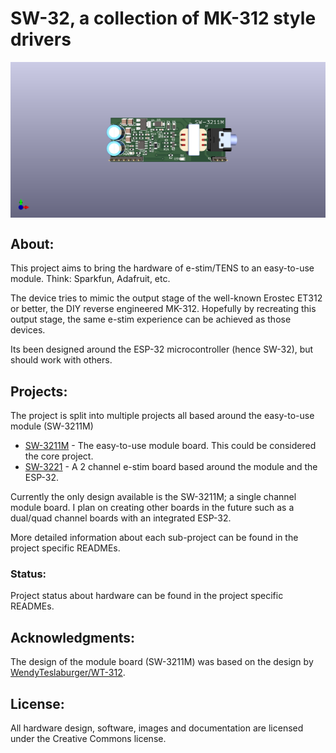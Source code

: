 # SW-32, a collection of MK-312 style drivers
<img align="center" width="600" src="doc/SW-3211M.png">

## About:
This project aims to bring the hardware of e-stim/TENS to an easy-to-use module. Think: Sparkfun, Adafruit, etc.

The device tries to mimic the output stage of the well-known Erostec ET312 or better, the DIY reverse engineered MK-312. 
Hopefully by recreating this output stage, the same e-stim experience can be achieved as those devices.

Its been designed around the ESP-32 microcontroller (hence SW-32), but should work with others. 

## Projects:
The project is split into multiple projects all based around the easy-to-use module (SW-3211M)
- [SW-3211M](/hardware/SW-3211M) - The easy-to-use module board. This could be considered the core project.
- [SW-3221](/hardware/SW-3221) - A 2 channel e-stim board based around the module and the ESP-32.

Currently the only design available is the SW-3211M; a single channel module board. I plan on creating other boards in the future such as a dual/quad channel boards with an integrated ESP-32.

More detailed information about each sub-project can be found in the project specific READMEs.

### Status:
Project status about hardware can be found in the project specific READMEs.

## Acknowledgments:
The design of the module board (SW-3211M) was based on the design by [WendyTeslaburger/WT-312](https://github.com/WendyTeslaburger/WT-312).

## License:
All hardware design, software, images and documentation are licensed under the Creative Commons license.
